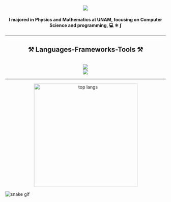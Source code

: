 <!-- ### Hi there 👋 -->

<!--
**DanielRM23/DanielRM23** is a ✨ _special_ ✨ repository because its `README.md` (this file) appears on your GitHub profile.

Here are some ideas to get you started:

- 🔭 I’m currently working on ...
- 🌱 I’m currently learning ...
- 👯 I’m looking to collaborate on ...
- 🤔 I’m looking for help with ...
- 💬 Ask me about ...
- 📫 How to reach me: ...
- 😄 Pronouns: ...
- ⚡ Fun fact: ...
-->

<!-- 
Estadísticas de GitHub
![GitHub stats](https://github-readme-stats.vercel.app/api?username=DanielRM23&show_icons=true&theme=radical) 
-->

<h1 align="center">
    <img src="https://readme-typing-svg.herokuapp.com/?font=Righteous&size=35&center=true&vCenter=true&width=500&height=70&duration=4000&lines=Hi+There!+👋;+I'm+Daniel+Rojo!;&color=F7D038" />
</h1>

<h4 align="center">
    I majored in Physics and Mathematics at UNAM, focusing on Computer Science and programming, 💻 ⚛️ ∫
</h4>

<hr/>
    <h2 align="center">⚒️ Languages-Frameworks-Tools ⚒️</h2>
        <br/>
            <div align="center">
                <img src="https://skillicons.dev/icons?i=linux,bash,html,vscode,github,git,latex" style="pointer-events: none;" />
                <br/>
                <img src="https://skillicons.dev/icons?i=python,julia,java" style="pointer-events: none;" /><br>
            </div>
        
<hr/>


<div align=center>
  <img width=325 align="center" src="https://github-readme-stats.vercel.app/api/top-langs/?username=DanielRM23&hide=HTML&layout=compact&theme=onedark&hide_progress=true&border_radius=10&size_weight=0.5&count_weight=0.5&exclude_repo=github-readme-stats" alt="top langs" />
</div>


![snake gif](https://github.com/YOUR_USERNAME/YOUR_USERNAME/blob/output/github-contribution-grid-snake.gif)

